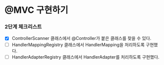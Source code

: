 # @MVC 구현하기

### 2단계 체크리스트
- [x] ControllerScanner 클래스에서 @Controller가 붙은 클래스를 찾을 수 있다.
- [ ] HandlerMappingRegistry 클래스에서 HandlerMapping을 처리하도록 구현했다.
- [ ] HandlerAdapterRegistry 클래스에서 HandlerAdapter를 처리하도록 구현했다.
